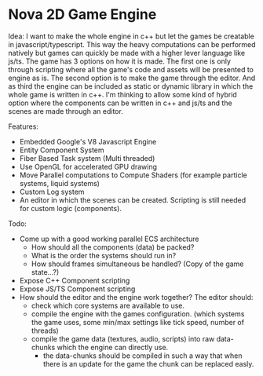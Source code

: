 # Nova 2D Game Engine

Idea:
	I want to make the whole engine in c++ but let the games be creatable in javascript/typescript. This way the heavy computations can be performed natively but games can quickly be made with a higher lever language like js/ts. The game has 3 options on how it is made. The first one is only through scripting where all the game's code and assets will be presented to engine as is. The second option is to make the game through the editor. And as third the engine can be included as static or dynamic library in which the whole game is written in c++.
	I'm thinking to allow some kind of hybrid option where the components can be written in c++ and js/ts and the scenes are made through an editor.

Features:
- Embedded Google's V8 Javascript Engine
- Entity Component System
- Fiber Based Task system (Multi threaded)
- Use OpenGL for accelerated GPU drawing
- Move Parallel computations to Compute Shaders (for example particle systems, liquid systems)
- Custom Log system
- An editor in which the scenes can be created. Scripting is still needed for custom logic (components).

Todo:
- Come up with a good working parallel ECS architecture
	- How should all the components (data) be packed?
	- What is the order the systems should run in?
	- How should frames simultaneous be handled? (Copy of the game state...?)
- Expose C++ Component scripting
- Expose JS/TS Component scripting
- How should the editor and the engine work together? The editor should:
	- check which core systems are available to use.
	- compile the engine with the games configuration. (which systems the game uses, some min/max settings like tick speed, number of threads)
	- compile the game data (textures, audio, scripts) into raw data-chunks which the engine can directly use.
		- the data-chunks should be compiled in such a way that when there is an update for the game the chunk can be replaced easly.
	